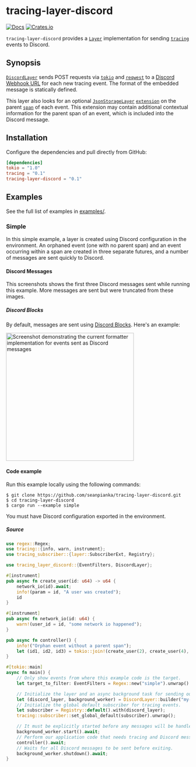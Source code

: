 # tracing-layer-discord
[![Docs](https://docs.rs/tracing-layer-discord/badge.svg)](https://docs.rs/tracing-layer-discord)
[![Crates.io](https://img.shields.io/crates/v/tracing-layer-discord.svg?maxAge=2592000)](https://crates.io/crates/tracing-layer-discord)

`tracing-layer-discord` provides a [`Layer`] implementation for sending [`tracing`] events to Discord. 

## Synopsis

[`DiscordLayer`] sends POST requests via [`tokio`] and [`reqwest`] to a [Discord Webhook URL](https://api.discord.com/messaging/webhooks) for each new tracing event. The format of the embedded message is statically defined.

This layer also looks for an optional [`JsonStorageLayer`] [`extension`](https://docs.rs/tracing-subscriber/0.2.5/tracing_subscriber/registry/struct.ExtensionsMut.html) on the parent [`span`] of each event. This extension may contain additional contextual information for the parent span of an event, which is included into the Discord message. 

## Installation

Configure the dependencies and pull directly from GitHub:

```toml
[dependencies]
tokio = "1.0"
tracing = "0.1"
tracing-layer-discord = "0.1"
```

## Examples 

See the full list of examples in [examples/](./examples).

### Simple

In this simple example, a layer is created using Discord configuration in the environment. An orphaned event (one with no parent span) and an event occurring within a span are created in three separate futures, and a number of messages are sent quickly to Discord.

#### Discord Messages

This screenshots shows the first three Discord messages sent while running this example. More messages are sent but were truncated from these images.

##### Discord Blocks

By default, messages are sent using [Discord Blocks](https://api.discord.com/block-kit). Here's an example:

<img src="https://i.imgur.com/4mF8vbX.png" width=350 title="hover text" alt="Screenshot demonstrating the current formatter implementation for events sent as Discord messages">

#### Code example

Run this example locally using the following commands:
```shell
$ git clone https://github.com/seanpianka/tracing-layer-discord.git
$ cd tracing-layer-discord
$ cargo run --example simple
```

You must have Discord configuration exported in the environment.

##### Source
```rust
use regex::Regex;
use tracing::{info, warn, instrument};
use tracing_subscriber::{layer::SubscriberExt, Registry};

use tracing_layer_discord::{EventFilters, DiscordLayer};

#[instrument]
pub async fn create_user(id: u64) -> u64 {
    network_io(id).await;
    info!(param = id, "A user was created");
    id
}

#[instrument]
pub async fn network_io(id: u64) {
    warn!(user_id = id, "some network io happened");
}

pub async fn controller() {
    info!("Orphan event without a parent span");
    let (id1, id2, id3) = tokio::join!(create_user(2), create_user(4), create_user(6));
}

#[tokio::main]
async fn main() {
    // Only show events from where this example code is the target.
    let target_to_filter: EventFilters = Regex::new("simple").unwrap().into();

    // Initialize the layer and an async background task for sending our Discord messages.
    let (discord_layer, background_worker) = DiscordLayer::builder("my-app-name".to_string(), target_to_filter).build();
    // Initialize the global default subscriber for tracing events.
    let subscriber = Registry::default().with(discord_layer);
    tracing::subscriber::set_global_default(subscriber).unwrap();

    // It must be explicitly started before any messages will be handled.
    background_worker.start().await;
    // Perform our application code that needs tracing and Discord messages.
    controller().await;
    // Waits for all Discord messages to be sent before exiting.
    background_worker.shutdown().await;
}
```

[`Layer`]: https://docs.rs/tracing-subscriber/0.3.0/tracing_subscriber/layer/trait.Layer.html
[`DiscordLayer`]: https://docs.rs/tracing-layer-discord/0.2.2/tracing_layer_discord/struct.DiscordLayer.html
[`Span`]: https://docs.rs/tracing/0.1.13/tracing/struct.Span.html
[`Subscriber`]: https://docs.rs/tracing-core/0.1.10/tracing_core/subscriber/trait.Subscriber.html
[`tracing`]: https://docs.rs/tracing
[`tracing`]: https://docs.rs/tracing-subscriber
[`reqwest`]: https://docs.rs/reqwest/0.11.4/reqwest/
[`tokio`]: https://docs.rs/tokio/1.8.1/tokio/
[`JsonStorageLayer`]: https://docs.rs/tracing-bunyan-formatter/0.3.0/tracing_bunyan_formatter/struct.JsonStorageLayer.html

